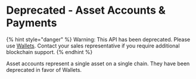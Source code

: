 # Deprecated - Asset Accounts & Payments

&#x20;

{% hint style="danger" %}
Warning: This API has been deprecated.  Please use [Wallets](../wallets/).  Contact your sales representative if you require additional blockchain support. &#x20;
{% endhint %}



Asset accounts represent a single asset on a single chain.  They have been deprecated in favor of Wallets.&#x20;
